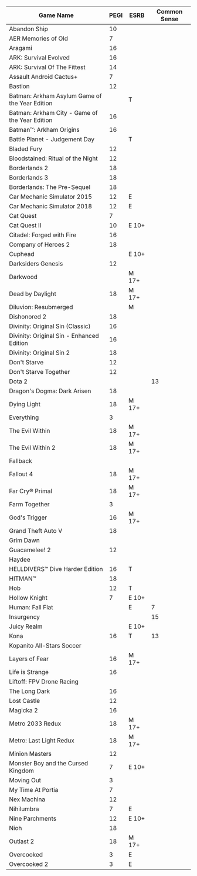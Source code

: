 |Game Name|PEGI|ESRB|Common Sense|
|-|-|-|-|
|Abandon Ship|10|||
|AER Memories of Old|7|||
|Aragami|16|||
|ARK: Survival Evolved |16|||
|ARK: Survival Of The Fittest |14|||
|Assault Android Cactus+ | 7|||
|Bastion | 12 |||
|Batman: Arkham Asylum Game of the Year Edition ||T||
|Batman: Arkham City - Game of the Year Edition |16|||
|Batman™: Arkham Origins |16|||
|Battle Planet - Judgement Day ||T||
|Bladed Fury |12|||
|Bloodstained: Ritual of the Night |12|||
|Borderlands 2 |18|||
|Borderlands 3 |18|||
|Borderlands: The Pre-Sequel |18|||
|Car Mechanic Simulator 2015 |12|E||
|Car Mechanic Simulator 2018 |12|E||
|Cat Quest |7|||
|Cat Quest II |10|E 10+||
|Citadel: Forged with Fire|16|||
|Company of Heroes 2 |18|||
|Cuphead||E 10+||
|Darksiders Genesis |12|||
|Darkwood||M 17+||
|Dead by Daylight |18|M 17+||
|Diluvion: Resubmerged ||M||
|Dishonored 2 |18|||
|Divinity: Original Sin (Classic) |16|||
|Divinity: Original Sin - Enhanced Edition |16|||
|Divinity: Original Sin 2 |18|||
|Don't Starve |12|||
|Don't Starve Together |12|||
|Dota 2|||13|
|Dragon's Dogma: Dark Arisen |18|||
|Dying Light |18|M 17+||
|Everything|3|||
|The Evil Within |18|M 17+||
|The Evil Within 2 |18|M 17+||
|Fallback||||
|Fallout 4|18|M 17+||
|Far Cry® Primal|18|M 17+||
|Farm Together |3|||
|God's Trigger |16|M 17+||
|Grand Theft Auto V |18|||
|Grim Dawn ||||
|Guacamelee! 2 |12|||
|Haydee||||
|HELLDIVERS™ Dive Harder Edition |16|T||
|HITMAN™ |18|||
|Hob|12|T||
|Hollow Knight |7|E 10+||
|Human: Fall Flat ||E|7|
|Insurgency|||15|
|Juicy Realm ||E 10+||
|Kona|16|T|13|
|Kopanito All-Stars Soccer ||||
|Layers of Fear |16|M 17+||
|Life is Strange|16|||
|Liftoff: FPV Drone Racing ||||
|The Long Dark |16|||
|Lost Castle|12|||
|Magicka 2 |16|||
|Metro 2033 Redux |18|M 17+||
|Metro: Last Light Redux |18|M 17+||
|Minion Masters |12|||
|Monster Boy and the Cursed Kingdom |7|E 10+||
|Moving Out |3|||
|My Time At Portia |7|||
|Nex Machina |12|||
|Nihilumbra|7|E||
|Nine Parchments |12|E 10+||
|Nioh|18|||
|Outlast 2 |18|M 17+||
|Overcooked|3|E||
|Overcooked 2|3|E||